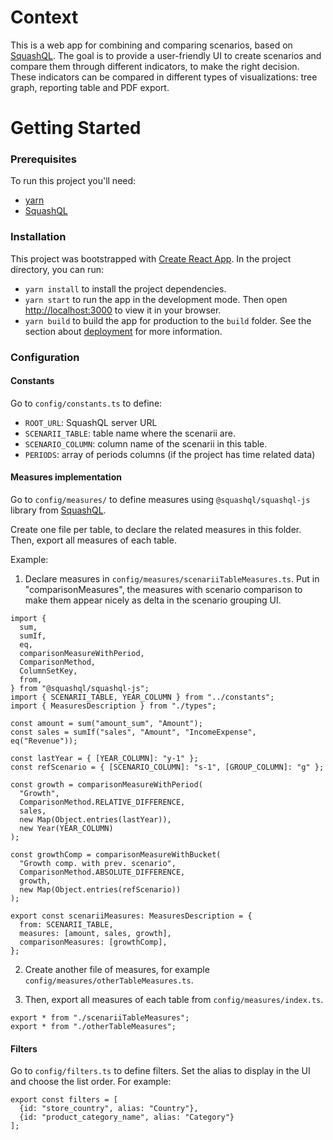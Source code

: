 # Context

This is a web app for combining and comparing scenarios, based on [SquashQL](https://github.com/squashql/squashql).
The goal is to provide a user-friendly UI to create scenarios and compare them through different indicators, to make the right decision. 
These indicators can be compared in different types of visualizations: tree graph, reporting table and PDF export.

# Getting Started

### Prerequisites

To run this project you'll need:

- [yarn](https://classic.yarnpkg.com/en/docs/install#windows-stable)
- [SquashQL](https://github.com/squashql/squashql)

### Installation

This project was bootstrapped with [Create React App](https://github.com/facebook/create-react-app).
In the project directory, you can run:

- `yarn install` to install the project dependencies.
- `yarn start` to run the app in the development mode. Then open [http://localhost:3000](http://localhost:3000) to view it in your browser.
- `yarn build` to build the app for production to the `build` folder. See the section about [deployment](https://facebook.github.io/create-react-app/docs/deployment) for more information.

### Configuration

#### Constants

Go to `config/constants.ts` to define:

- `ROOT_URL`: SquashQL server URL
- `SCENARII_TABLE`: table name where the scenarii are.
- `SCENARIO_COLUMN`: column name of the scenarii in this table.
- `PERIODS`: array of periods columns (if the project has time related data)

#### Measures implementation

Go to `config/measures/` to define measures using `@squashql/squashql-js` library from [SquashQL](https://github.com/squashql/squashql).

Create one file per table, to declare the related measures in this folder.
Then, export all measures of each table.

Example:

1. Declare measures in `config/measures/scenariiTableMeasures.ts`. Put in "comparisonMeasures", the measures with scenario comparison to make them appear nicely as delta in the scenario grouping UI.

```
import {
  sum,
  sumIf,
  eq,
  comparisonMeasureWithPeriod,
  ComparisonMethod,
  ColumnSetKey,
  from,
} from "@squashql/squashql-js";
import { SCENARII_TABLE, YEAR_COLUMN } from "../constants";
import { MeasuresDescription } from "./types";

const amount = sum("amount_sum", "Amount");
const sales = sumIf("sales", "Amount", "IncomeExpense", eq("Revenue"));

const lastYear = { [YEAR_COLUMN]: "y-1" };
const refScenario = { [SCENARIO_COLUMN]: "s-1", [GROUP_COLUMN]: "g" };

const growth = comparisonMeasureWithPeriod(
  "Growth",
  ComparisonMethod.RELATIVE_DIFFERENCE,
  sales,
  new Map(Object.entries(lastYear)),
  new Year(YEAR_COLUMN)
);

const growthComp = comparisonMeasureWithBucket(
  "Growth comp. with prev. scenario",
  ComparisonMethod.ABSOLUTE_DIFFERENCE,
  growth,
  new Map(Object.entries(refScenario))
);

export const scenariiMeasures: MeasuresDescription = {
  from: SCENARII_TABLE,
  measures: [amount, sales, growth],
  comparisonMeasures: [growthComp],
};
```

2. Create another file of measures, for example `config/measures/otherTableMeasures.ts`.

3. Then, export all measures of each table from `config/measures/index.ts`.

```
export * from "./scenariiTableMeasures";
export * from "./otherTableMeasures";
```

#### Filters

Go to `config/filters.ts` to define filters.
Set the alias to display in the UI and choose the list order. For example:

```
export const filters = [
  {id: "store_country", alias: "Country"},
  {id: "product_category_name", alias: "Category"}
];
```
